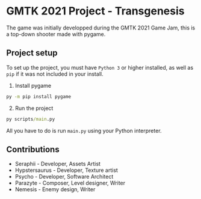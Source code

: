 # GMTK 2021 Project - Transgenesis
The game was initially developped during the GMTK 2021 Game Jam, this is a top-down shooter made with pygame.

## Project setup
To set up the project, you must have `Python 3` or higher installed, as well as `pip` if it was not included in your install.

1. Install pygame
```cmd
py -m pip install pygame
```
2. Run the project
```cmd
py scripts/main.py
```
All you have to do is run `main.py` using your Python interpreter.

## Contributions
 - Seraphii - Developer, Assets Artist
 - Hypstersaurus - Developer, Texture artist
 - Psycho - Developer, Software Architect
 - Parazyte - Composer, Level designer, Writer
 - Nemesis - Enemy design, Writer

